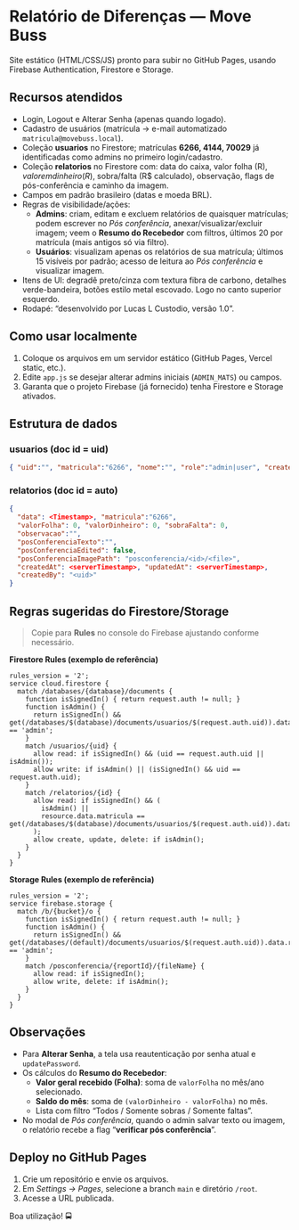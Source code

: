 # Relatório de Diferenças — Move Buss

Site estático (HTML/CSS/JS) pronto para subir no GitHub Pages, usando Firebase Authentication, Firestore e Storage.

## Recursos atendidos
- Login, Logout e Alterar Senha (apenas quando logado).
- Cadastro de usuários (matrícula → e-mail automatizado `matricula@movebuss.local`).
- Coleção **usuarios** no Firestore; matrículas **6266, 4144, 70029** já identificadas como admins no primeiro login/cadastro.
- Coleção **relatorios** no Firestore com: data do caixa, valor folha (R$), valor em dinheiro (R$), sobra/falta (R$ calculado), observação, flags de pós-conferência e caminho da imagem.
- Campos em padrão brasileiro (datas e moeda BRL).
- Regras de visibilidade/ações:
  - **Admins**: criam, editam e excluem relatórios de quaisquer matrículas; podem escrever no *Pós conferência*, anexar/visualizar/excluir imagem; veem o **Resumo do Recebedor** com filtros, últimos 20 por matrícula (mais antigos só via filtro).
  - **Usuários**: visualizam apenas os relatórios de sua matrícula; últimos 15 visíveis por padrão; acesso de leitura ao *Pós conferência* e visualizar imagem.
- Itens de UI: degradê preto/cinza com textura fibra de carbono, detalhes verde-bandeira, botões estilo metal escovado. Logo no canto superior esquerdo.
- Rodapé: “desenvolvido por Lucas L Custodio, versão 1.0”.

## Como usar localmente
1. Coloque os arquivos em um servidor estático (GitHub Pages, Vercel static, etc.).
2. Edite `app.js` se desejar alterar admins iniciais (`ADMIN_MATS`) ou campos.
3. Garanta que o projeto Firebase (já fornecido) tenha Firestore e Storage ativados.

## Estrutura de dados
### usuarios (doc id = uid)
```json
{ "uid":"", "matricula":"6266", "nome":"", "role":"admin|user", "createdAt": <serverTimestamp> }
```
### relatorios (doc id = auto)
```json
{
  "data": <Timestamp>, "matricula":"6266",
  "valorFolha": 0, "valorDinheiro": 0, "sobraFalta": 0,
  "observacao":"",
  "posConferenciaTexto":"",
  "posConferenciaEdited": false,
  "posConferenciaImagePath": "posconferencia/<id>/<file>",
  "createdAt": <serverTimestamp>, "updatedAt": <serverTimestamp>,
  "createdBy": "<uid>"
}
```

## Regras sugeridas do Firestore/Storage
> Copie para **Rules** no console do Firebase ajustando conforme necessário.

**Firestore Rules (exemplo de referência)**
```rules
rules_version = '2';
service cloud.firestore {
  match /databases/{database}/documents {
    function isSignedIn() { return request.auth != null; }
    function isAdmin() {
      return isSignedIn() && get(/databases/$(database)/documents/usuarios/$(request.auth.uid)).data.role == 'admin';
    }
    match /usuarios/{uid} {
      allow read: if isSignedIn() && (uid == request.auth.uid || isAdmin());
      allow write: if isAdmin() || (isSignedIn() && uid == request.auth.uid);
    }
    match /relatorios/{id} {
      allow read: if isSignedIn() && (
        isAdmin() ||
        resource.data.matricula == get(/databases/$(database)/documents/usuarios/$(request.auth.uid)).data.matricula
      );
      allow create, update, delete: if isAdmin();
    }
  }
}
```

**Storage Rules (exemplo de referência)**
```rules
rules_version = '2';
service firebase.storage {
  match /b/{bucket}/o {
    function isSignedIn() { return request.auth != null; }
    function isAdmin() {
      return isSignedIn() && get(/databases/(default)/documents/usuarios/$(request.auth.uid)).data.role == 'admin';
    }
    match /posconferencia/{reportId}/{fileName} {
      allow read: if isSignedIn();
      allow write, delete: if isAdmin();
    }
  }
}
```

## Observações
- Para **Alterar Senha**, a tela usa reautenticação por senha atual e `updatePassword`.
- Os cálculos do **Resumo do Recebedor**:
  - **Valor geral recebido (Folha)**: soma de `valorFolha` no mês/ano selecionado.
  - **Saldo do mês**: soma de `(valorDinheiro - valorFolha)` no mês.
  - Lista com filtro “Todos / Somente sobras / Somente faltas”.
- No modal de *Pós conferência*, quando o admin salvar texto ou imagem, o relatório recebe a flag “**verificar pós conferência**”.

## Deploy no GitHub Pages
1. Crie um repositório e envie os arquivos.
2. Em *Settings → Pages*, selecione a branch `main` e diretório `/root`.
3. Acesse a URL publicada.

Boa utilização! 🚍
